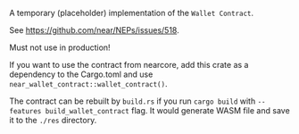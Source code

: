 A temporary (placeholder) implementation of the `Wallet Contract`.

See https://github.com/near/NEPs/issues/518.

Must not use in production!

If you want to use the contract from nearcore, add this crate as a dependency
to the Cargo.toml and use `near_wallet_contract::wallet_contract()`.

The contract can be rebuilt by `build.rs` if you run `cargo build` with `--features build_wallet_contract` flag.
It would generate WASM file and save it to the `./res` directory.
